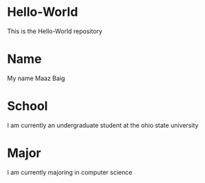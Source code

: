 # Hello-World
This is the Hello-World repository
# Name
My name Maaz Baig
# School
I am currently an undergraduate student at the ohio state university
# Major
I am currently majoring in computer science
